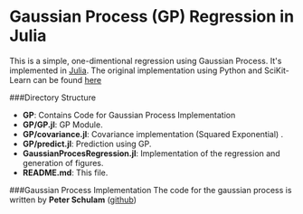 Gaussian Process (GP) Regression in Julia
===

This is a simple, one-dimentional regression using Gaussian Process. It's implemented in  [Julia](http://julialang.org/). The original implementation using Python and SciKit-Learn can be found [here](http://scikit-learn.org/0.11/auto_examples/gaussian_process/plot_gp_regression.html)

###Directory Structure
* **GP**: Contains Code for Gaussian Process Implementation
 * **GP/GP.jl**: GP Module.
 * **GP/covariance.jl**: Covariance implementation (Squared Exponential) .
 * **GP/predict.jl**: Prediction using GP.
* **GaussianProcesRegression.jl**: Implementation of the regression and generation of figures.
* **README.md**: This file.

###Gaussian Process Implementation
The code for the gaussian process is written by **Peter Schulam** ([github](https://github.com/pschulam-attic/GP.jl))